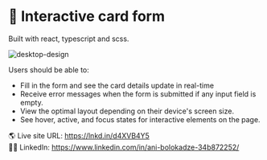 # 🎉 Interactive card form 

Built with react, typescript and scss.

![desktop-design](https://user-images.githubusercontent.com/89190087/212184758-f4dd3bf5-af4d-4dea-9196-37064fd9da61.jpg)

Users should be able to:
- Fill in the form and see the card details update in real-time
- Receive error messages when the form is submitted if any input field is empty.
- View the optimal layout depending on their device's screen size.
- See hover, active, and focus states for interactive elements on the page.



🌎 Live site URL: https://lnkd.in/d4XVB4Y5 <br>
👩‍💻 LinkedIn: https://www.linkedin.com/in/ani-bolokadze-34b872252/

